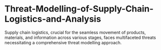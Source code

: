 # Threat-Modelling-of-Supply-Chain-Logistics-and-Analysis
Supply chain logistics, crucial for the seamless movement of products, materials, and information  across various stages, faces multifaceted threats necessitating a comprehensive threat modelling  approach.
